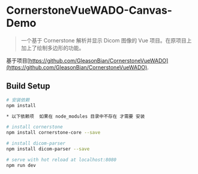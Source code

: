 # CornerstoneVueWADO-Canvas-Demo

> 一个基于 Cornerstone 解析并显示 Dicom 图像的 Vue 项目。在原项目上加上了绘制多边形的功能。

基于项目[https://github.com/GleasonBian/CornerstoneVueWADO](https://github.com/GleasonBian/CornerstoneVueWADO).

## Build Setup

``` bash
# 安装依赖
npm install

* 以下依赖项  如果在 node_modules 目录中不存在 才需要 安装

# install cornerstone
npm install cornerstone-core --save

# install dicom-parser
npm install dicom-parser --save

# serve with hot reload at localhost:8080
npm run dev

```